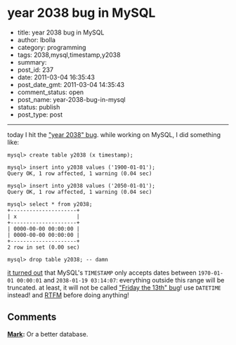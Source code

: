 # year 2038 bug in MySQL

- title: year 2038 bug in MySQL
- author: lbolla
- category: programming
- tags: 2038,mysql,timestamp,y2038
- summary: 
- post_id: 237
- date: 2011-03-04 16:35:43
- post_date_gmt: 2011-03-04 14:35:43
- comment_status: open
- post_name: year-2038-bug-in-mysql
- status: publish
- post_type: post

----------------

today I hit the ["year 2038" bug][1]. while working on MySQL, I did something like: 
    
    mysql> create table y2038 (x timestamp);
    
    mysql> insert into y2038 values ('1900-01-01');
    Query OK, 1 row affected, 1 warning (0.04 sec)
    
    mysql> insert into y2038 values ('2050-01-01');
    Query OK, 1 row affected, 1 warning (0.04 sec)
    
    mysql> select * from y2038;
    +---------------------+
    | x                   |
    +---------------------+
    | 0000-00-00 00:00:00 |
    | 0000-00-00 00:00:00 |
    +---------------------+
    2 row in set (0.00 sec)
    
    mysql> drop table y2038; -- damn
    

[it turned out][2] that MySQL's `TIMESTAMP` only accepts dates between `1970-01-01 00:00:01` and `2038-01-19 03:14:07`: everything outside this range will be truncated. at least, it will not be called ["Friday the 13th" bug][1]! use `DATETIME` instead! and [RTFM][3] before doing anything!

   [1]: http://2038bug.com/
   [2]: http://dev.mysql.com/doc/refman/5.0/en/datetime.html
   [3]: http://a8888emfzelkaw4avz1gqr8s7y.hop.clickbank.net/

## Comments

**[Mark](#88 "2011-03-04 16:41:49"):** Or a better database.

